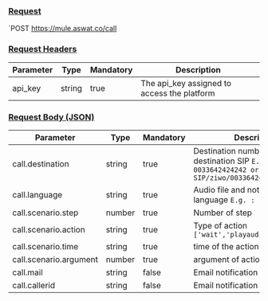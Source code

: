 ### <u>Request</u>

`POST https://mule.aswat.co/call

### <u>Request Headers</u>

Parameter | Type | Mandatory | Description
--------- | ------- | ------- | -----------
api_key | string | true | The api_key assigned to access the platform

### <u>Request Body (JSON)</u>

Parameter | Type | Mandatory | Description
--------- | ------- | ------- | -----------
call.destination | string | true | Destination number or destination SIP `E.g.: 0033642424242 or SIP/ziwo/0033642424242`
call.language | string | true | Audio file and notification language `E.g. : FR / EN / AR`
call.scenario.step | number | true | Number of step
call.scenario.action | string | true | Type of action `['wait','playaudiofile','dtmf']`
call.scenario.time | string | true | time of the action
call.scenario.argument | number | true | argument of action
call.mail | string | false | Email notification
call.callerid | string | false | Email notification
